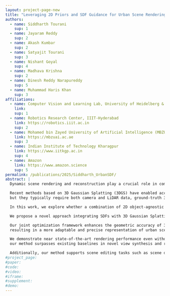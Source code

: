 ```yaml
---
layout: project-page-new
title: "Leveraging 2D Priors and SDF Guidance for Urban Scene Rendering"
authors:
  - name: Siddharth Tourani
    sup: 1
  - name: Jayaram Reddy
    sup: 2
  - name: Akash Kumbar
    sup: 2
  - name: Satyajit Tourani
    sup: 3
  - name: Nishant Goyal
    sup: 4
  - name: Madhava Krishna
    sup: 2
  - name: Dinesh Reddy Narapureddy
    sup: 5
  - name: Muhammad Haris Khan
    sup: 3
affiliations:
  - name: Computer Vision and Learning Lab, University of Heidelberg & MBZUAI
    link: 
    sup: 1
  - name: Robotics Research Center, IIIT-Hyderabad
    link: https://robotics.iiit.ac.in
    sup: 2
  - name: Mohamed bin Zayed University of Artificial Intelligence (MBZUAI)
    link: https://mbzuai.ac.ae
    sup: 3
  - name: Indian Institute of Technology Kharagpur
    link: https://www.iitkgp.ac.in
    sup: 4
  - name: Amazon
    link: https://www.amazon.science
    sup: 5
permalink: /publications/2025/Siddharth_UrbanSDF/
abstract: |
  Dynamic scene rendering and reconstruction play a crucial role in computer vision and augmented reality.

  Recent methods based on 3D Gaussian Splatting (3DGS) have enabled accurate modeling of dynamic urban scenes, 
  but they typically require both camera and LiDAR data, ground-truth 3D segmentations, and motion data in the form of tracklets or object templates such as SMPL.

  In this work, we explore whether a combination of 2D object-agnostic priors (depth, point tracking) and a signed distance function (SDF) representation can relax these requirements.

  We propose a novel approach integrating SDFs with 3D Gaussian Splatting to form a unified object representation that leverages the strengths of both.

  Our joint optimization framework enhances the geometric accuracy of 3DGS and improves deformation modeling within the SDF, 
  resulting in a more adaptable and precise representation of urban scenes.

  We demonstrate near state-of-the-art rendering performance even without LiDAR. When LiDAR is incorporated, 
  our method surpasses existing baselines in novel view synthesis and reconstruction across various object categories — without needing ground-truth 3D motion annotations.

  Additionally, our method supports scene editing tasks such as scene decomposition and composition.
#project_page: 
#paper: 
#code: 
#video: 
#iframe: 
#supplement: 
#demo: 
---
```

